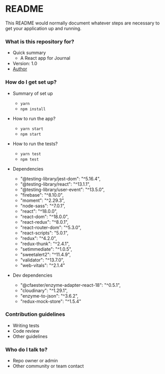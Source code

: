 # README

This README would normally document whatever steps are necessary to get your application up and running.

### What is this repository for?

- Quick summary
  - A React app for Journal
- Version: 1.0
- [Author](https://www.linkedin.com/in/felipenavaslederhos)

### How do I get set up?

- Summary of set up

  - `yarn`
  - `npm install`

- How to run the app?

  - `yarn start`
  - `npm start`

- How to run the tests?

  - `yarn test`
  - `npm test`

- Dependencies
  - "@testing-library/jest-dom": "^5.16.4",
  - "@testing-library/react": "^13.1.1",
  - "@testing-library/user-event": "^13.5.0",
  - "firebase": "^8.10.0",
  - "moment": "^2.29.3",
  - "node-sass": "^7.0.1",
  - "react": "^18.0.0",
  - "react-dom": "^18.0.0",
  - "react-redux": "^8.0.1",
  - "react-router-dom": "^5.3.0",
  - "react-scripts": "5.0.1",
  - "redux": "^4.2.0",
  - "redux-thunk": "^2.4.1",
  - "setimmediate": "^1.0.5",
  - "sweetalert2": "^11.4.9",
  - "validator": "^13.7.0",
  - "web-vitals": "^2.1.4"

- Dev dependencies
  - "@cfaester/enzyme-adapter-react-18": "^0.5.1",
  - "cloudinary": "^1.29.1",
  - "enzyme-to-json": "^3.6.2",
  - "redux-mock-store": "^1.5.4"
### Contribution guidelines

- Writing tests
- Code review
- Other guidelines

### Who do I talk to?

- Repo owner or admin
- Other community or team contact

